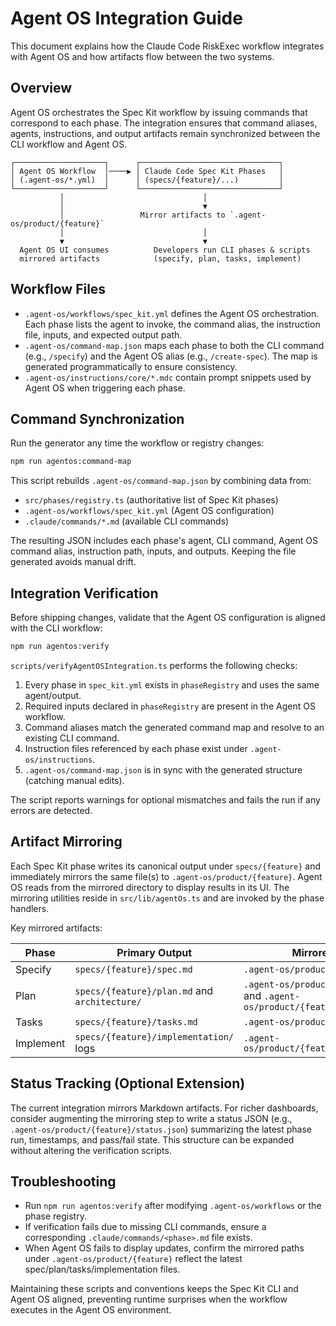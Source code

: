 # Agent OS Integration Guide

This document explains how the Claude Code RiskExec workflow integrates with Agent OS and how artifacts flow between the two systems.

## Overview

Agent OS orchestrates the Spec Kit workflow by issuing commands that correspond to each phase. The integration ensures that command aliases, agents, instructions, and output artifacts remain synchronized between the CLI workflow and Agent OS.

```
┌────────────────────┐      ┌───────────────────────────────┐
│ Agent OS Workflow  │────▶ │ Claude Code Spec Kit Phases   │
│ (.agent-os/*.yml)  │      │ (specs/{feature}/...)         │
└────────────────────┘      └───────────────────────────────┘
           │                               │
           │                               ▼
           │                 Mirror artifacts to `.agent-os/product/{feature}`
           │                               │
           ▼                               ▼
  Agent OS UI consumes          Developers run CLI phases & scripts
  mirrored artifacts            (specify, plan, tasks, implement)
```

## Workflow Files

* `.agent-os/workflows/spec_kit.yml` defines the Agent OS orchestration. Each phase lists the agent to invoke, the command alias, the instruction file, inputs, and expected output path.
* `.agent-os/command-map.json` maps each phase to both the CLI command (e.g., `/specify`) and the Agent OS alias (e.g., `/create-spec`). The map is generated programmatically to ensure consistency.
* `.agent-os/instructions/core/*.mdc` contain prompt snippets used by Agent OS when triggering each phase.

## Command Synchronization

Run the generator any time the workflow or registry changes:

```bash
npm run agentos:command-map
```

This script rebuilds `.agent-os/command-map.json` by combining data from:

* `src/phases/registry.ts` (authoritative list of Spec Kit phases)
* `.agent-os/workflows/spec_kit.yml` (Agent OS configuration)
* `.claude/commands/*.md` (available CLI commands)

The resulting JSON includes each phase's agent, CLI command, Agent OS command alias, instruction path, inputs, and outputs. Keeping the file generated avoids manual drift.

## Integration Verification

Before shipping changes, validate that the Agent OS configuration is aligned with the CLI workflow:

```bash
npm run agentos:verify
```

`scripts/verifyAgentOSIntegration.ts` performs the following checks:

1. Every phase in `spec_kit.yml` exists in `phaseRegistry` and uses the same agent/output.
2. Required inputs declared in `phaseRegistry` are present in the Agent OS workflow.
3. Command aliases match the generated command map and resolve to an existing CLI command.
4. Instruction files referenced by each phase exist under `.agent-os/instructions`.
5. `.agent-os/command-map.json` is in sync with the generated structure (catching manual edits).

The script reports warnings for optional mismatches and fails the run if any errors are detected.

## Artifact Mirroring

Each Spec Kit phase writes its canonical output under `specs/{feature}` and immediately mirrors the same file(s) to `.agent-os/product/{feature}`. Agent OS reads from the mirrored directory to display results in its UI. The mirroring utilities reside in `src/lib/agentOs.ts` and are invoked by the phase handlers.

Key mirrored artifacts:

| Phase      | Primary Output                        | Mirrored Location                                |
|------------|----------------------------------------|--------------------------------------------------|
| Specify    | `specs/{feature}/spec.md`              | `.agent-os/product/{feature}/spec.md`            |
| Plan       | `specs/{feature}/plan.md` and `architecture/` | `.agent-os/product/{feature}/plan.md` and `.agent-os/product/{feature}/architecture/` |
| Tasks      | `specs/{feature}/tasks.md`             | `.agent-os/product/{feature}/tasks.md`           |
| Implement  | `specs/{feature}/implementation/` logs | `.agent-os/product/{feature}/implementation/`    |

## Status Tracking (Optional Extension)

The current integration mirrors Markdown artifacts. For richer dashboards, consider augmenting the mirroring step to write a status JSON (e.g., `.agent-os/product/{feature}/status.json`) summarizing the latest phase run, timestamps, and pass/fail state. This structure can be expanded without altering the verification scripts.

## Troubleshooting

* Run `npm run agentos:verify` after modifying `.agent-os/workflows` or the phase registry.
* If verification fails due to missing CLI commands, ensure a corresponding `.claude/commands/<phase>.md` file exists.
* When Agent OS fails to display updates, confirm the mirrored paths under `.agent-os/product/{feature}` reflect the latest spec/plan/tasks/implementation files.

Maintaining these scripts and conventions keeps the Spec Kit CLI and Agent OS aligned, preventing runtime surprises when the workflow executes in the Agent OS environment.
